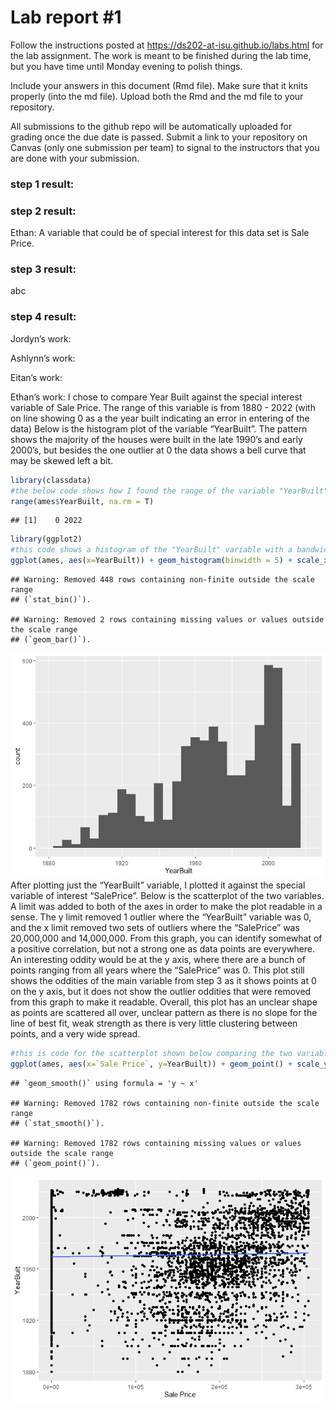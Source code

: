 
<!-- README.md is generated from README.Rmd. Please edit the README.Rmd file -->

# Lab report \#1

Follow the instructions posted at
<https://ds202-at-isu.github.io/labs.html> for the lab assignment. The
work is meant to be finished during the lab time, but you have time
until Monday evening to polish things.

Include your answers in this document (Rmd file). Make sure that it
knits properly (into the md file). Upload both the Rmd and the md file
to your repository.

All submissions to the github repo will be automatically uploaded for
grading once the due date is passed. Submit a link to your repository on
Canvas (only one submission per team) to signal to the instructors that
you are done with your submission.

### step 1 result:

### step 2 result:

Ethan: A variable that could be of special interest for this data set is
Sale Price.

### step 3 result:

abc

### step 4 result:

Jordyn’s work:

Ashlynn’s work:

Eitan’s work:

Ethan’s work: I chose to compare Year Built against the special interest
variable of Sale Price. The range of this variable is from 1880 - 2022
(with on line showing 0 as a the year built indicating an error in
entering of the data) Below is the histogram plot of the variable
“YearBuilt”. The pattern shows the majority of the houses were built in
the late 1990’s and early 2000’s, but besides the one outlier at 0 the
data shows a bell curve that may be skewed left a bit.

``` r
library(classdata)
#the below code shows how I found the range of the variable "YearBuilt"
range(ames$YearBuilt, na.rm = T)
```

    ## [1]    0 2022

``` r
library(ggplot2)
#this code shows a histogram of the "YearBuilt" variable with a bandwidth of 5 to show the differences in years between the data. The x axis values were wide because there is one house at 0 due to incorrect entering of data, so a limit was added to the x axis to make the data more readable. 
ggplot(ames, aes(x=YearBuilt)) + geom_histogram(binwidth = 5) + scale_x_continuous(limits = c(1880,2022))
```

    ## Warning: Removed 448 rows containing non-finite outside the scale range
    ## (`stat_bin()`).

    ## Warning: Removed 2 rows containing missing values or values outside the scale range
    ## (`geom_bar()`).

![](README_files/figure-gfm/unnamed-chunk-1-1.png)<!-- --> After
plotting just the “YearBuilt” variable, I plotted it against the special
variable of interest “SalePrice”. Below is the scatterplot of the two
variables. A limit was added to both of the axes in order to make the
plot readable in a sense. The y limit removed 1 outlier where the
“YearBuilt” variable was 0, and the x limit removed two sets of outliers
where the “SalePrice” was 20,000,000 and 14,000,000. From this graph,
you can identify somewhat of a positive correlation, but not a strong
one as data points are everywhere. An interesting oddity would be at the
y axis, where there are a bunch of points ranging from all years where
the “SalePrice” was 0. This plot still shows the oddities of the main
variable from step 3 as it shows points at 0 on the y axis, but it does
not show the outlier oddities that were removed from this graph to make
it readable. Overall, this plot has an unclear shape as points are
scattered all over, unclear pattern as there is no slope for the line of
best fit, weak strength as there is very little clustering between
points, and a very wide spread.

``` r
#this is code for the scatterplot shown below comparing the two variables "SalePrice" and "YearBuilt". A limit was added to both of the axes in order to make the plot readable in a sense.Geom_smooth adds a line of best fit, although it is has no slope. 
ggplot(ames, aes(x=`Sale Price`, y=YearBuilt)) + geom_point() + scale_y_continuous(limits = c(1880,2022)) + scale_x_continuous(limits = c(0,306000)) +  geom_smooth(method = "lm", se = FALSE)
```

    ## `geom_smooth()` using formula = 'y ~ x'

    ## Warning: Removed 1782 rows containing non-finite outside the scale range
    ## (`stat_smooth()`).

    ## Warning: Removed 1782 rows containing missing values or values outside the scale range
    ## (`geom_point()`).

![](README_files/figure-gfm/unnamed-chunk-2-1.png)<!-- -->
